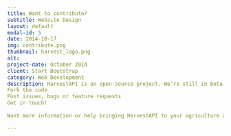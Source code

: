```yaml
---
title: Want to contribute?
subtitle: Website Design
layout: default
modal-id: 5
date: 2014-10-17
img: contribute.png
thumbnail: harvest_logo.png
alt: 
project-date: October 2014
client: Start Bootstrap
category: Web Development
description: HarvestAPI is an open source project. We’re still in beta and always looking for feedback and contributions. Here are ways you can contribute?
Fork the code
Post issues, bugs or feature requests
Get in touch!
					
Want more information or help bringing HarvestAPI to your agriculture agency?

---
```


